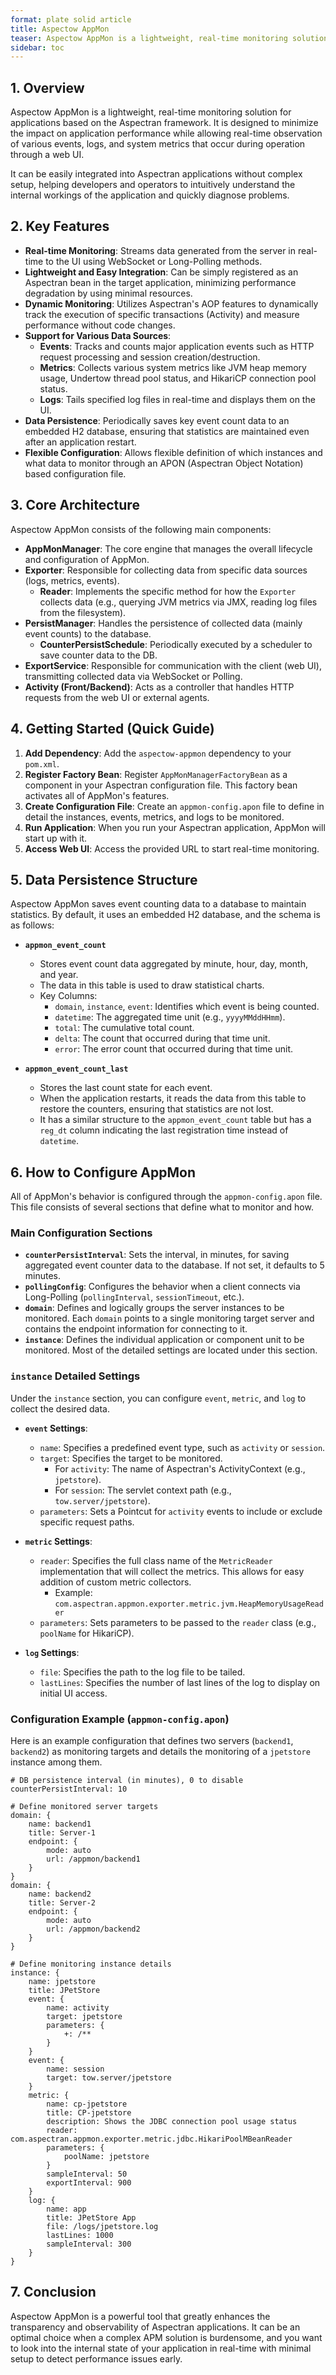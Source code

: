 ```yaml
---
format: plate solid article
title: Aspectow AppMon
teaser: Aspectow AppMon is a lightweight, real-time monitoring solution for applications based on the Aspectran framework.
sidebar: toc
---
```


## 1. Overview

Aspectow AppMon is a lightweight, real-time monitoring solution for applications based on the Aspectran framework. It is designed to minimize the impact on application performance while allowing real-time observation of various events, logs, and system metrics that occur during operation through a web UI.

It can be easily integrated into Aspectran applications without complex setup, helping developers and operators to intuitively understand the internal workings of the application and quickly diagnose problems.

## 2. Key Features

- **Real-time Monitoring**: Streams data generated from the server in real-time to the UI using WebSocket or Long-Polling methods.
- **Lightweight and Easy Integration**: Can be simply registered as an Aspectran bean in the target application, minimizing performance degradation by using minimal resources.
- **Dynamic Monitoring**: Utilizes Aspectran's AOP features to dynamically track the execution of specific transactions (Activity) and measure performance without code changes.
- **Support for Various Data Sources**:
  - **Events**: Tracks and counts major application events such as HTTP request processing and session creation/destruction.
  - **Metrics**: Collects various system metrics like JVM heap memory usage, Undertow thread pool status, and HikariCP connection pool status.
  - **Logs**: Tails specified log files in real-time and displays them on the UI.
- **Data Persistence**: Periodically saves key event count data to an embedded H2 database, ensuring that statistics are maintained even after an application restart.
- **Flexible Configuration**: Allows flexible definition of which instances and what data to monitor through an APON (Aspectran Object Notation) based configuration file.

## 3. Core Architecture

Aspectow AppMon consists of the following main components:

- **AppMonManager**: The core engine that manages the overall lifecycle and configuration of AppMon.
- **Exporter**: Responsible for collecting data from specific data sources (logs, metrics, events).
  - **Reader**: Implements the specific method for how the `Exporter` collects data (e.g., querying JVM metrics via JMX, reading log files from the filesystem).
- **PersistManager**: Handles the persistence of collected data (mainly event counts) to the database.
  - **CounterPersistSchedule**: Periodically executed by a scheduler to save counter data to the DB.
- **ExportService**: Responsible for communication with the client (web UI), transmitting collected data via WebSocket or Polling.
- **Activity (Front/Backend)**: Acts as a controller that handles HTTP requests from the web UI or external agents.

## 4. Getting Started (Quick Guide)

1.  **Add Dependency**: Add the `aspectow-appmon` dependency to your `pom.xml`.
2.  **Register Factory Bean**: Register `AppMonManagerFactoryBean` as a component in your Aspectran configuration file. This factory bean activates all of AppMon's features.
3.  **Create Configuration File**: Create an `appmon-config.apon` file to define in detail the instances, events, metrics, and logs to be monitored.
4.  **Run Application**: When you run your Aspectran application, AppMon will start up with it.
5.  **Access Web UI**: Access the provided URL to start real-time monitoring.

## 5. Data Persistence Structure

Aspectow AppMon saves event counting data to a database to maintain statistics. By default, it uses an embedded H2 database, and the schema is as follows:

- **`appmon_event_count`**
  - Stores event count data aggregated by minute, hour, day, month, and year.
  - The data in this table is used to draw statistical charts.
  - Key Columns:
    - `domain`, `instance`, `event`: Identifies which event is being counted.
    - `datetime`: The aggregated time unit (e.g., `yyyyMMddHHmm`).
    - `total`: The cumulative total count.
    - `delta`: The count that occurred during that time unit.
    - `error`: The error count that occurred during that time unit.

- **`appmon_event_count_last`**
  - Stores the last count state for each event.
  - When the application restarts, it reads the data from this table to restore the counters, ensuring that statistics are not lost.
  - It has a similar structure to the `appmon_event_count` table but has a `reg_dt` column indicating the last registration time instead of `datetime`.

## 6. How to Configure AppMon

All of AppMon's behavior is configured through the `appmon-config.apon` file. This file consists of several sections that define what to monitor and how.

### Main Configuration Sections

- **`counterPersistInterval`**: Sets the interval, in minutes, for saving aggregated event counter data to the database. If not set, it defaults to 5 minutes.
- **`pollingConfig`**: Configures the behavior when a client connects via Long-Polling (`pollingInterval`, `sessionTimeout`, etc.).
- **`domain`**: Defines and logically groups the server instances to be monitored. Each `domain` points to a single monitoring target server and contains the endpoint information for connecting to it.
- **`instance`**: Defines the individual application or component unit to be monitored. Most of the detailed settings are located under this section.

### `instance` Detailed Settings

Under the `instance` section, you can configure `event`, `metric`, and `log` to collect the desired data.

- **`event` Settings**:
  - `name`: Specifies a predefined event type, such as `activity` or `session`.
  - `target`: Specifies the target to be monitored.
    - For `activity`: The name of Aspectran's ActivityContext (e.g., `jpetstore`).
    - For `session`: The servlet context path (e.g., `tow.server/jpetstore`).
  - `parameters`: Sets a Pointcut for `activity` events to include or exclude specific request paths.

- **`metric` Settings**:
  - `reader`: Specifies the full class name of the `MetricReader` implementation that will collect the metrics. This allows for easy addition of custom metric collectors.
    - Example: `com.aspectran.appmon.exporter.metric.jvm.HeapMemoryUsageReader`
  - `parameters`: Sets parameters to be passed to the `reader` class (e.g., `poolName` for HikariCP).

- **`log` Settings**:
  - `file`: Specifies the path to the log file to be tailed.
  - `lastLines`: Specifies the number of last lines of the log to display on initial UI access.

### Configuration Example (`appmon-config.apon`)

Here is an example configuration that defines two servers (`backend1`, `backend2`) as monitoring targets and details the monitoring of a `jpetstore` instance among them.

```apon
# DB persistence interval (in minutes), 0 to disable
counterPersistInterval: 10

# Define monitored server targets
domain: {
    name: backend1
    title: Server-1
    endpoint: {
        mode: auto
        url: /appmon/backend1
    }
}
domain: {
    name: backend2
    title: Server-2
    endpoint: {
        mode: auto
        url: /appmon/backend2
    }
}

# Define monitoring instance details
instance: {
    name: jpetstore
    title: JPetStore
    event: {
        name: activity
        target: jpetstore
        parameters: {
            +: /**
        }
    }
    event: {
        name: session
        target: tow.server/jpetstore
    }
    metric: {
        name: cp-jpetstore
        title: CP-jpetstore
        description: Shows the JDBC connection pool usage status
        reader: com.aspectran.appmon.exporter.metric.jdbc.HikariPoolMBeanReader
        parameters: {
            poolName: jpetstore
        }
        sampleInterval: 50
        exportInterval: 900
    }
    log: {
        name: app
        title: JPetStore App
        file: /logs/jpetstore.log
        lastLines: 1000
        sampleInterval: 300
    }
}
```

## 7. Conclusion

Aspectow AppMon is a powerful tool that greatly enhances the transparency and observability of Aspectran applications. It can be an optimal choice when a complex APM solution is burdensome, and you want to look into the internal state of your application in real-time with minimal setup to detect performance issues early.
